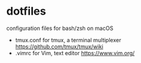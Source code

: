 # dotfiles 
configuration files for bash/zsh on macOS
* tmux.conf for tmux, a terminal multiplexer https://github.com/tmux/tmux/wiki
* .vimrc for Vim, text editor https://www.vim.org/

